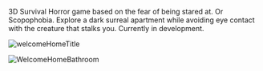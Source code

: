 3D Survival Horror game based on the fear of being stared at. Or Scopophobia. Explore a dark surreal apartment while avoiding eye contact with the creature that stalks you. Currently in development.

![welcomeHomeTitle](https://user-images.githubusercontent.com/65355075/203776709-f75abe74-b7f8-4266-ba2c-9de73d802b22.jpg)


![WelcomeHomeBathroom](https://user-images.githubusercontent.com/65355075/203776984-9e34fb2c-b7d8-4f50-8862-2d1e0e411087.jpg)
